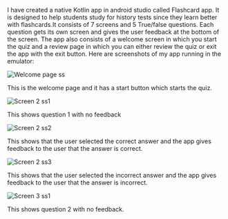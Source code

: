 I have created a native Kotlin app in android studio called Flashcard app. It is designed to help students study for history tests since they learn better with flashcards.It consists of 7 screens and 5 True/false questions. Each question gets its own screen and gives the user feedback at the bottom of the screen. The app also consists of a welcome screen in which you start the quiz and a review page in which you can either review the quiz or exit the app with the exit button.
Here are screenshots of my app running in the emulator:



![Welcome page ss](https://github.com/user-attachments/assets/a9006feb-faf0-47af-ab20-f61ca2529d13)

This is the welcome page and it has a start button which starts the quiz.



![Screen 2 ss1](https://github.com/user-attachments/assets/4a26b1d6-5fc8-40bf-8557-be7e38221e74)

This shows question 1 with no feedback


![Screen 2 ss2](https://github.com/user-attachments/assets/10383bfc-8afa-4af6-8135-74d00e724ecd)

This shows that the user selected the correct answer and the app gives feedback to the user that the answer is correct.



![Screen 2 ss3](https://github.com/user-attachments/assets/a6ad25d2-8cd8-4435-9fa8-f6185e7c1216)

This shows that the user selected the incorrect answer and the app gives feedback to the user that the answer is incorrect.



![Screen 3 ss1](https://github.com/user-attachments/assets/e6be3139-a0ee-4793-844f-a3a2616a8365)

This shows question 2 with no feedback.

